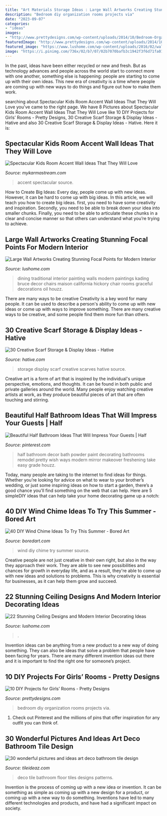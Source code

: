```yaml
---
title: "Art Materials Storage Ideas : Large Wall Artworks Creating Stunning Focal Points For Modern Interior"
description: "Bedroom diy organization rooms projects via"
date: "2023-09-07"
categories:
- "ideas"
images:
- "http://www.prettydesigns.com/wp-content/uploads/2014/10/Bedroom-Organization.jpg"
featuredImage: "http://www.prettydesigns.com/wp-content/uploads/2014/10/Bedroom-Organization.jpg"
featured_image: "https://www.lushome.com/wp-content/uploads/2016/02/wall-art-decoration-ideas-12.jpg"
image: "https://i.pinimg.com/736x/02/b7/07/02b7070bafb3c1942f3f6d71fa0131dd.jpg"
---
```



In the past, ideas have been either recycled or new and fresh. But as technology advances and people across the world start to connect more with one another, something else is happening: people are starting to come up with their own ideas. This new era of creativity is a time where people are coming up with new ways to do things and figure out how to make them work.

	

		
searching about Spectacular Kids Room Accent Wall Ideas That They Will Love you've came to the right page. We have 8 Pictures about Spectacular Kids Room Accent Wall Ideas That They Will Love like 10 DIY Projects for Girls’ Rooms - Pretty Designs, 30 Creative Scarf Storage &amp; Display Ideas - Hative and also 30 Creative Scarf Storage &amp; Display Ideas - Hative. Here it is:
		
    
## Spectacular Kids Room Accent Wall Ideas That They Will Love

<img loading=lazy src="https://mykarmastream.com/wp-content/uploads/2018/02/kids-room-accent-wall-11.jpg" onerror="this.onerror=null;this.src='https://tse3.mm.bing.net/th?id=OIP.DrnkPSX6swTNdUzRdQ8hJADiEs&amp;pid=15.1';" alt="Spectacular Kids Room Accent Wall Ideas That They Will Love">

_Source: mykarmastream.com_

>accent spectacular source. 

	

How to Create Big Ideas:
Every day, people come up with new ideas. However, it can be hard to come up with big ideas. In this article, we will teach you how to create big ideas. first, you need to have some creativity and inspiration. Secondly, you need to be able to break down your idea into smaller chunks. Finally, you need to be able to articulate these chunks in a clear and concise manner so that others can understand what you’re trying to achieve.

    
## Large Wall Artworks Creating Stunning Focal Points For Modern Interior

<img loading=lazy src="https://www.lushome.com/wp-content/uploads/2016/02/wall-art-decoration-ideas-12.jpg" onerror="this.onerror=null;this.src='https://tse2.mm.bing.net/th?id=OIP.GAd5lP3lDWmbWweCL_2XngHaJ4&amp;pid=15.1';" alt="Large Wall Artworks Creating Stunning Focal Points for Modern Interior">

_Source: lushome.com_

>dining traditional interior painting walls modern paintings kading bruce decor chairs maison california hickory chair rooms graceful decorations oil houzz. 

	

There are many ways to be creative
Creativity is a key word for many people. It can be used to describe a person's ability to come up with new ideas or come up with ways to improve something. There are many creative ways to be creative, and some people find them more fun than others.

    
## 30 Creative Scarf Storage &amp; Display Ideas - Hative

<img loading=lazy src="https://hative.com/wp-content/uploads/2015/03/scarf-storage-ideas/7-creative-scarf-storage-and-display-ideas.jpg" onerror="this.onerror=null;this.src='https://tse1.mm.bing.net/th?id=OIP.l2aJPKQK8__Zzwv7XVX_gAHaLI&amp;pid=15.1';" alt="30 Creative Scarf Storage &amp; Display Ideas - Hative">

_Source: hative.com_

>storage display scarf creative scarves hative source. 

	

Creative art is a form of art that is inspired by the individual's unique perspective, emotions, and thoughts. It can be found in both public and private galleries around the world. Many people enjoy watching creative artists at work, as they produce beautiful pieces of art that are often touching and stirring.

    
## Beautiful Half Bathroom Ideas That Will Impress Your Guests | Half

<img loading=lazy src="https://i.pinimg.com/736x/02/b7/07/02b7070bafb3c1942f3f6d71fa0131dd.jpg" onerror="this.onerror=null;this.src='https://tse4.mm.bing.net/th?id=OIP.1SkqvYlBwB4jExwbwlC7RgHaMI&amp;pid=15.1';" alt="Beautiful Half Bathroom Ideas That Will Impress Your Guests | Half">

_Source: pinterest.com_

>half bathroom decor bath powder paint decorating bathrooms remodel pretty wish ways modern mirror makeover freshening take easy grade houzz. 

	

Today, many people are taking to the internet to find ideas for things. Whether you’re looking for advice on what to wear to your brother’s wedding, or just some inspiring ideas on how to start a garden, there’s a good chance you’ll find something on the web that can help. Here are 5 simpleDIY ideas that can help take your home decorating game up a notch: 

    
## 40 DIY Wind Chime Ideas To Try This Summer - Bored Art

<img loading=lazy src="https://www.boredart.com/wp-content/uploads/2016/06/DIY-Wind-Chime-Ideas-to-Try-This-Summer-9.jpg" onerror="this.onerror=null;this.src='https://tse3.mm.bing.net/th?id=OIP.952YH56F1deVfA4XCyAhuwHaLJ&amp;pid=15.1';" alt="40 DIY Wind Chime Ideas To Try This Summer - Bored Art">

_Source: boredart.com_

>wind diy chime try summer source. 

	

Creative people are not just creative in their own right, but also in the way they approach their work. They are able to see new possibilities and chances for growth in everyday life, and as a result, they're able to come up with new ideas and solutions to problems. This is why creativity is essential for businesses, as it can help them grow and succeed.

    
## 22 Stunning Ceiling Designs And Modern Interior Decorating Ideas

<img loading=lazy src="https://www.lushome.com/wp-content/uploads/2015/03/modern-ceiling-designs-home-interiors-14.jpg" onerror="this.onerror=null;this.src='https://tse1.mm.bing.net/th?id=OIP.pTrTJQLHCJHFd6XTign-dAHaJl&amp;pid=15.1';" alt="22 Stunning Ceiling Designs and Modern Interior Decorating Ideas">

_Source: lushome.com_

>. 

	

Invention ideas can be anything from a new product to a new way of doing something. They can also be ideas that solve a problem that people have been facing for years. There are many different invention ideas out there and it is important to find the right one for someone’s project.

    
## 10 DIY Projects For Girls’ Rooms - Pretty Designs

<img loading=lazy src="http://www.prettydesigns.com/wp-content/uploads/2014/10/Bedroom-Organization.jpg" onerror="this.onerror=null;this.src='https://tse2.mm.bing.net/th?id=OIP.DNxoij5u2GTClTgMgwrZEQHaLZ&amp;pid=15.1';" alt="10 DIY Projects for Girls’ Rooms - Pretty Designs">

_Source: prettydesigns.com_

>bedroom diy organization rooms projects via. 

	

1) Check out Pinterest and the millions of pins that offer inspiration for any outfit you can think of.

    
## 30 Wonderful Pictures And Ideas Art Deco Bathroom Tile Design

<img loading=lazy src="http://www.tileideaz.com/wp-content/uploads/2015/11/feature-design-ideas-art-deco-mosaic-floor-tiles-art-deco-floor-vase-art-deco-floor-tiles-art-deco-floor-tile-patterns-art-deco-floor-tile-designs-art-deco-floor-tile-art-deco-floor-statues-art.jpg" onerror="this.onerror=null;this.src='https://tse3.mm.bing.net/th?id=OIP.MVCsGWcxuA-TkwbFxEOFbwHaJ4&amp;pid=15.1';" alt="30 wonderful pictures and ideas art deco bathroom tile design">

_Source: tileideaz.com_

>deco tile bathroom floor tiles designs patterns. 

	

Invention is the process of coming up with a new idea or invention. It can be something as simple as coming up with a new design for a product, or coming up with a new way to do something. Inventions have led to many different technologies and products, and have had a significant impact on society.

